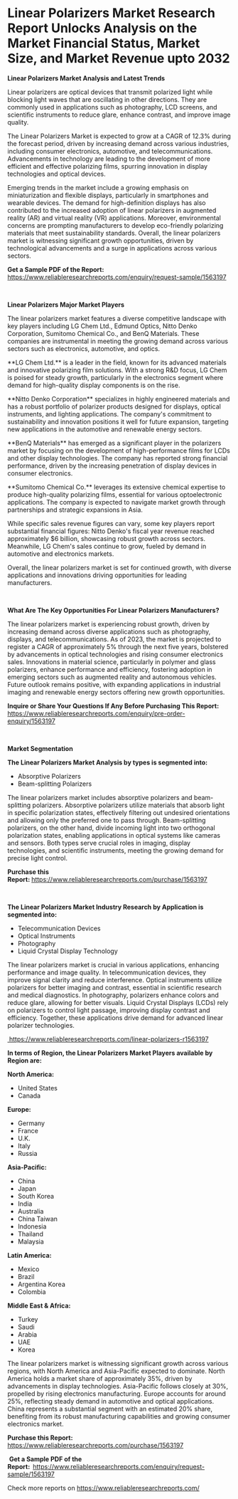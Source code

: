 <p><h1>Linear Polarizers Market Research Report Unlocks Analysis on the Market Financial Status, Market Size, and Market Revenue upto 2032</h1></p><p><strong>Linear Polarizers Market Analysis and Latest Trends</strong></p>
<p><p>Linear polarizers are optical devices that transmit polarized light while blocking light waves that are oscillating in other directions. They are commonly used in applications such as photography, LCD screens, and scientific instruments to reduce glare, enhance contrast, and improve image quality.</p><p>The Linear Polarizers Market is expected to grow at a CAGR of 12.3% during the forecast period, driven by increasing demand across various industries, including consumer electronics, automotive, and telecommunications. Advancements in technology are leading to the development of more efficient and effective polarizing films, spurring innovation in display technologies and optical devices.</p><p>Emerging trends in the market include a growing emphasis on miniaturization and flexible displays, particularly in smartphones and wearable devices. The demand for high-definition displays has also contributed to the increased adoption of linear polarizers in augmented reality (AR) and virtual reality (VR) applications. Moreover, environmental concerns are prompting manufacturers to develop eco-friendly polarizing materials that meet sustainability standards. Overall, the linear polarizers market is witnessing significant growth opportunities, driven by technological advancements and a surge in applications across various sectors.</p></p>
<p><strong>Get a Sample PDF of the Report:&nbsp;</strong> <a href="https://www.reliableresearchreports.com/enquiry/request-sample/1563197?utm_campaign=2119&utm_medium=2&utm_source=Github&utm_content=ia&utm_term=22022025&utm_id=linear-polarizers">https://www.reliableresearchreports.com/enquiry/request-sample/1563197</a></p>
<p>&nbsp;</p>
<p><strong>Linear Polarizers Major Market Players</strong></p>
<p><p>The linear polarizers market features a diverse competitive landscape with key players including LG Chem Ltd., Edmund Optics, Nitto Denko Corporation, Sumitomo Chemical Co., and BenQ Materials. These companies are instrumental in meeting the growing demand across various sectors such as electronics, automotive, and optics.</p><p>**LG Chem Ltd.** is a leader in the field, known for its advanced materials and innovative polarizing film solutions. With a strong R&D focus, LG Chem is poised for steady growth, particularly in the electronics segment where demand for high-quality display components is on the rise. </p><p>**Nitto Denko Corporation** specializes in highly engineered materials and has a robust portfolio of polarizer products designed for displays, optical instruments, and lighting applications. The company's commitment to sustainability and innovation positions it well for future expansion, targeting new applications in the automotive and renewable energy sectors.</p><p>**BenQ Materials** has emerged as a significant player in the polarizers market by focusing on the development of high-performance films for LCDs and other display technologies. The company has reported strong financial performance, driven by the increasing penetration of display devices in consumer electronics.</p><p>**Sumitomo Chemical Co.** leverages its extensive chemical expertise to produce high-quality polarizing films, essential for various optoelectronic applications. The company is expected to navigate market growth through partnerships and strategic expansions in Asia.</p><p>While specific sales revenue figures can vary, some key players report substantial financial figures: Nitto Denko's fiscal year revenue reached approximately $6 billion, showcasing robust growth across sectors. Meanwhile, LG Chem's sales continue to grow, fueled by demand in automotive and electronics markets.</p><p>Overall, the linear polarizers market is set for continued growth, with diverse applications and innovations driving opportunities for leading manufacturers.</p></p>
<p>&nbsp;</p>
<p><strong>What Are The Key Opportunities For Linear Polarizers Manufacturers?</strong></p>
<p><p>The linear polarizers market is experiencing robust growth, driven by increasing demand across diverse applications such as photography, displays, and telecommunications. As of 2023, the market is projected to register a CAGR of approximately 5% through the next five years, bolstered by advancements in optical technologies and rising consumer electronics sales. Innovations in material science, particularly in polymer and glass polarizers, enhance performance and efficiency, fostering adoption in emerging sectors such as augmented reality and autonomous vehicles. Future outlook remains positive, with expanding applications in industrial imaging and renewable energy sectors offering new growth opportunities.</p></p>
<p><strong>Inquire or Share Your Questions If Any Before Purchasing This Report:</strong> <a href="https://www.reliableresearchreports.com/enquiry/pre-order-enquiry/1563197?utm_campaign=2119&utm_medium=2&utm_source=Github&utm_content=ia&utm_term=22022025&utm_id=linear-polarizers">https://www.reliableresearchreports.com/enquiry/pre-order-enquiry/1563197</a></p>
<p>&nbsp;</p>
<p><strong>Market Segmentation</strong></p>
<p><strong>The Linear Polarizers Market Analysis by types is segmented into:</strong></p>
<p><ul><li>Absorptive Polarizers</li><li>Beam-splitting Polarizers</li></ul></p>
<p><p>The linear polarizers market includes absorptive polarizers and beam-splitting polarizers. Absorptive polarizers utilize materials that absorb light in specific polarization states, effectively filtering out undesired orientations and allowing only the preferred one to pass through. Beam-splitting polarizers, on the other hand, divide incoming light into two orthogonal polarization states, enabling applications in optical systems like cameras and sensors. Both types serve crucial roles in imaging, display technologies, and scientific instruments, meeting the growing demand for precise light control.</p></p>
<p><strong>Purchase this Report:&nbsp;</strong><a href="https://www.reliableresearchreports.com/purchase/1563197?utm_campaign=2119&utm_medium=2&utm_source=Github&utm_content=ia&utm_term=22022025&utm_id=linear-polarizers">https://www.reliableresearchreports.com/purchase/1563197</a></p>
<p>&nbsp;</p>
<p><strong>The Linear Polarizers Market Industry Research by Application is segmented into:</strong></p>
<p><ul><li>Telecommunication Devices</li><li>Optical Instruments</li><li>Photography</li><li>Liquid Crystal Display Technology</li></ul></p>
<p><p>The linear polarizers market is crucial in various applications, enhancing performance and image quality. In telecommunication devices, they improve signal clarity and reduce interference. Optical instruments utilize polarizers for better imaging and contrast, essential in scientific research and medical diagnostics. In photography, polarizers enhance colors and reduce glare, allowing for better visuals. Liquid Crystal Displays (LCDs) rely on polarizers to control light passage, improving display contrast and efficiency. Together, these applications drive demand for advanced linear polarizer technologies.</p></p>
<p><a href="https://www.reliableresearchreports.com/linear-polarizers-r1563197?utm_campaign=2119&utm_medium=2&utm_source=Github&utm_content=ia&utm_term=22022025&utm_id=linear-polarizers">&nbsp;https://www.reliableresearchreports.com/linear-polarizers-r1563197</a></p>
<p><strong>In terms of Region, the Linear Polarizers Market Players available by Region are:</strong></p>
<p>
    <p> <strong> North America: </strong>
        <ul>
            <li>United States</li>
            <li>Canada</li>
        </ul>
        </p> 
    <p> <strong> Europe: </strong>
        <ul>
            <li>Germany</li>
            <li>France</li>
            <li>U.K.</li>
            <li>Italy</li>
            <li>Russia</li>
        </ul>
        </p> 
    <p> <strong> Asia-Pacific: </strong>
        <ul>
            <li>China</li>
            <li>Japan</li>
            <li>South Korea</li>
            <li>India</li>
            <li>Australia</li>
            <li>China Taiwan</li>
            <li>Indonesia</li>
            <li>Thailand</li>
            <li>Malaysia</li>
        </ul>
        </p> 
    <p> <strong> Latin America: </strong>
        <ul>
            <li>Mexico</li>
            <li>Brazil</li>
            <li>Argentina Korea</li>
            <li>Colombia</li>
        </ul>
        </p> 
    <p> <strong> Middle East & Africa: </strong>
        <ul>
            <li>Turkey</li>
            <li>Saudi</li>
            <li>Arabia</li>
            <li>UAE</li>
            <li>Korea</li>
        </ul>
    </p>
    </p>
<p><p>The linear polarizers market is witnessing significant growth across various regions, with North America and Asia-Pacific expected to dominate. North America holds a market share of approximately 35%, driven by advancements in display technologies. Asia-Pacific follows closely at 30%, propelled by rising electronics manufacturing. Europe accounts for around 25%, reflecting steady demand in automotive and optical applications. China represents a substantial segment with an estimated 20% share, benefiting from its robust manufacturing capabilities and growing consumer electronics market.</p></p>
<p><strong>Purchase this Report: </strong><a href="https://www.reliableresearchreports.com/purchase/1563197?utm_campaign=2119&utm_medium=2&utm_source=Github&utm_content=ia&utm_term=22022025&utm_id=linear-polarizers">https://www.reliableresearchreports.com/purchase/1563197</a></p>
<p>&nbsp;<strong>Get a Sample PDF of the Report:&nbsp;&nbsp;</strong><a href="https://www.reliableresearchreports.com/enquiry/request-sample/1563197?utm_campaign=2119&utm_medium=2&utm_source=Github&utm_content=ia&utm_term=22022025&utm_id=linear-polarizers">https://www.reliableresearchreports.com/enquiry/request-sample/1563197</a></p>
<p><strong></strong></p>
<p>Check more reports on <a href="https://www.reliableresearchreports.com/?utm_campaign=2119&utm_medium=2&utm_source=Github&utm_content=ia&utm_term=22022025&utm_id=linear-polarizers">https://www.reliableresearchreports.com/</a></p>